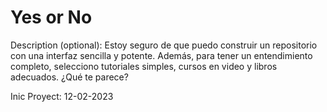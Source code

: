 # Yes or No

Description (optional): Estoy seguro de que puedo construir un repositorio con una interfaz sencilla y potente. Además, para tener un entendimiento completo, selecciono tutoriales simples, cursos en video y libros adecuados. ¿Qué te parece?

Inic Proyect: 12-02-2023

